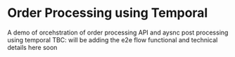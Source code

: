 # Order Processing using Temporal
A demo of orcehstration of order processing API and aysnc post processing using temporal
TBC: will be adding the e2e flow functional and technical details here soon

